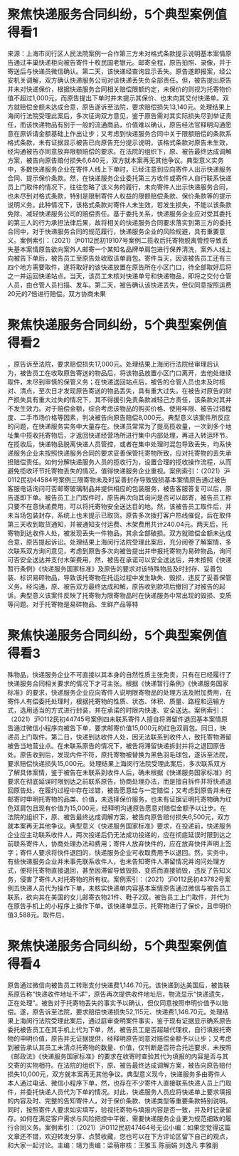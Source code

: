 # 聚焦快递服务合同纠纷，5个典型案例值得看1

来源：上海市闵行区人民法院案例一合作第三方未对格式条款提示说明基本案情原告通过丰巢快递柜向被告寄件十枚民国老银元。邮寄全程，原告拍照、录像，并于寄送后与快递员微信确认。第二天，该快递经查询显示丢失。原告遂即报案，经公安机关调解，双方确认快递服务公司对该快递丢失负全部责任。但，被告提出原告并未对快递保价，根据快递服务合同相关赔偿限额约定，未保价的则视为托寄物价值不超过1,000元，而原告提出下单时并未提示其保价、也未向其交付快递单。双方就赔偿金额未达成合意，原告遂诉至法院，要求赔偿损失13,140元。处理结果上海闵行法院受理此案后，多次征询双方意见，鉴于原告需对其实际损失尽到举证责任，而该快递物品有别于一般的流通商品，价值难以确认，原告经法官释明沟通愿意在原诉请金额基础上作出让步；又考虑到快递服务合同中关于限额赔偿的条款系格式条款，未有证据显示被告已向原告充分提示说明，该格式条款对原告未生效，经沟通被告亦同意放弃限额赔偿的要求。在法院的组织下，原、被告最终达成调解方案，被告向原告赔付损失6,640元，双方就本案再无其他争议。典型意义实务中，多数快递服务企业在寄件人线上下单时，已经注意到应向寄件人出示快递服务合同、提示保价条款。然，在快递服务企业委托第三方收件或寄件人自行联系快递员上门取件的情况下，往往忽略了该义务的履行，未向寄件人出示快递服务合同，也未尽到对格式条款，特别是限制寄件人权益的限额赔偿条款、保价条款等的提示说明义务。此种情况下，该格式条款对寄件人未生效，若发生损失，不能以该条款免除、减轻快递服务公司的赔偿责任。基于委托关系，快递服务企业应对受其委托的第三人的行为承担法律后果，故将相关的快递服务合同要求落实到第三方的委托合同中，对于快递服务合同的规范履行，快递服务企业的风险规避，具有重要意义。案例索引：（2021）沪0112民初19107号案例二揽收后托寄物脱离管控导致丢失基本案情原告欲向案外人邮寄一个某知名品牌单肩包进行保养清洗，案外人线上向被告下单后，被告员工至原告处收取该单肩包。寄件当天，因该被告员工还有三四个地方需要取件，遂将取好的该快递放置在原告所在小区门口，待全部取好后将之一并运回快递站点。当天，该员工未核对快递单号和快递物品，即将之交付仓管人员，由仓管人员扫描、发车。第二天，被告确认该快递丢失，但仅同意按照运费20元的7倍进行赔偿。双方协商未果

# 聚焦快递服务合同纠纷，5个典型案例值得看2

，原告诉至法院，要求赔偿损失17,000元。处理结果上海闵行法院经审理后认为，被告员工在收取原告寄送的物品后，将该物品放置小区门口离开，去他处继续取件，未尽到审慎的保管义务；在快递送回站点后，被告的仓管人员也未及时核对、清点，至次日才发现原告寄送的物品丢失，具有重大过失。在被告对原告的财产损失具有重大过失的情况下，其不得援引免责条款减轻己方责任，该条款对其并不发生效力。对于赔偿金额，综合考虑该物品的购买价格、使用年限、被告过错程度、二手市场价格等因素，判决被告向原告赔偿8,000元。典型意义该案件所反应的问题，在快递服务实务中大量存在。快递员常常为了提高揽收量，一次到多个地址集中揽收托寄物后，才返回快递经营场所进行集中内部处理，再进入转运环节。在揽收后，快递物品脱离快递人员管控，或者在集中处理时混包导致丢失，均系快递服务企业未按照快递服务合同的要求妥善保管托寄物所致，应对托寄物的丢失承担赔偿责任。如何分解快递服务人员的揽收行为，设置合理的揽收操作流程，从而避免揽收环节托寄物丢失的情况，值得快递服务企业重视。案例索引：（2021）沪0112民初44584号案例三限寄物未及时妥善封存导致毁损基本案情原告通过被告客服电话询问可否邮寄玻璃制品并提供相应的包装服务，被告客服答复可以后，原告遂即下单。被告员工上门取件时，原告再次向其询问是否可以邮寄，被告员工称只要不在意快递费用，可以将托寄物安全送达目的地。然，该被告员工取件后，并未当场包装封存，系统上也未提示已取货。原告多次拨打客户热线催促，后在取件第三天收到取货通知，并被通知支付运费、木架费用共计240.04元。两天后，托寄物到达收件人处，被发现丢失一件物品，其余全部破损。双方就赔偿金额未达成合意，原告提起诉讼。处理结果上海闵行法院受理此案后，充分阅卷了解案情，多次联系双方询问意见，考虑到原告多次向被告提出并申报托寄物为易碎物品，询问可否安全送达并支付木架费用，然，被告在承诺可以安全送达后，并未按照《快递暂行条例》《快递服务国家标准》及原告的要求对该特殊物品及时封存、妥善包装、标识易碎物品，导致该托寄物在托运过程中发生缺失、毁损，违反了妥善保管义务。经沟通，原、被告双方最终达成和解，原告收到款项后撤回了对被告的起诉。典型意义该案件反映了托寄物为限寄物品时在快递服务中常出现的毁损、变质等问题。对于托寄物是易碎物品、生鲜产品等特

# 聚焦快递服务合同纠纷，5个典型案例值得看3

殊物品，快递服务企业不可直接以其本身的自然性质主张免责，只有在已经履行了快递服务合同相关要求的情况下才可主张。根据《快递暂行条例》《快递服务国家标准》的要求，快递服务企业应向寄件人说明限寄物品的处理方法及附加费用，在寄件人有偿委托处理时，根据托寄物的性质、状态、体积、质量、路程和运输方式，选用适当的方式进行封装，并在承诺的时限内快速、安全送达。案例索引：（2021）沪0112民初44745号案例四未联系寄件人擅自将滞留件退回基本案情原告通过微信小程序向被告下单，要求邮寄价值15,000元的红色双肩包。同日，快递员上门取件。第二日，快递到达收件人处，因无法联系到收件人，致托寄物滞留被告当地营业点。在未联系原告的情况下，被告将滞留快递拆封并将之退回原告处。原告收到后，发现内件不符，原托寄物被替换为黑色羽毛球包，遂诉至法院，要求赔偿快递损失15,000元。处理结果上海闵行法院受理此案后，多次联系双方了解具体案情，鉴于被告在未联系到收件人后，确未根据《快递服务国家标准》的要求在彻底延误时限到达之前联系原告，协商处理办法，而是擅自拆件并将快递退回原告处，在履约过程中存在过错，被告愿意给与一定赔偿；又考虑到原告并未在邮寄时申明托寄物的品类、价值，未选择保价服务，也未有证据证明托寄物确为红色双肩包且现有价值为15,000元，经释明沟通原告愿意对赔偿金额予以让步。在法院的组织下，原、被告最终达成调解方案，被告向原告赔付损失6,500元，双方就本案再无其他争议。典型意义《快递服务国家标准》要求，在投递前，快递服务企业应主动联系收件人，两次投递后仍无法成功投递的，应在彻底延误时限到达之前联系寄件人，协商处理办法和费用；寄件人放弃快件的，应在放弃快件声明上签字；寄件人要求将快件退回的，快递服务企业可收取费用予以退回。然，实务中，有些快递服务企业并未事先联系收件人，也未告知寄件人滞留情况并询问处理方式，便将托寄物直接退回，甚至因滞留导致毁损、变质而直接销毁，违反了告知义务，侵害了寄件人对托寄物的所有权。案例索引：（2021）沪0112民初43782号案例五快递人员代为操作下单，未核实快递单内容基本案情原告通过微信与被告员工联系，欲向其在美国的女儿邮寄衣物21件、鞋子2双。被告员工上门取件，并代为在原告手机上的小程序上操作下单。该快递单显示，托寄物进行了保价，且申明价值3,588元。取件后，

# 聚焦快递服务合同纠纷，5个典型案例值得看4

原告通过微信向被告员工转账支付快递费1,146.70元。该快递到达美国后，被告联系原告称“快递收件地址不详”，原告再次提供收件地址后，物流显示“快递遗失，正在处理”。被告对于托寄物丢失的事实予以确认，但仅同意按照申明价值予以赔偿。遂，原告诉至法院，要求赔偿快递损失52,115元、快递费1,146.70元。处理结果上海闵行法院受理此案后，通过庭审查明案件事实，鉴于现有证据显示确系原告委托被告员工在其手机上代为下单，然，被告员工是否超越代理权，自行填报托寄物的申明价值，原告并无证据提供，经释明原告同意对赔偿金额予以让步；又考虑到被告承认其员工未清点托寄物的数量、价值，仅判断是否符合托运要求，未按照《邮政法》《快递服务国家标准》的要求在收寄时查验其代为填报的内容是否与其交寄的实物相符。在法院的组织下，原、被告最终达成调解方案，被告向原告赔付损失10,000元，双方就本案再无其他争议。典型意义现今，快递服务多由寄件人本人通过电话、微信小程序下单，然，也存在不少寄件人直接联系快递人员上门取件，并委托快递人员代为下单的情况。对此，快递服务人员应将快递单上要求填报的内容及时、完整的告知寄件人，对于保价条款、快递类型等重要条款特别说明。同时，按照寄件人要求如实填写，验视托寄物与填报内容是否一致，并及时记录留存。如何在满足客户需求与风险把控中平衡，需要快递服务企业更为规范细致的履行合同义务。案例索引：（2021）沪0112民初47464号无讼小编：如果您觉得这篇文章还不错，欢迎转发分享、点赞收藏，您也可以在下方评论区留下自己的观点，和大家一起讨论。主编：靖力责编：梁萌审核：王雅玉 陈丽娟 刘逸凡 李雅朋

